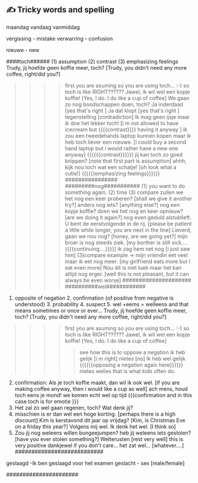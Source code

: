 ## :writing_hand: Tricky words and spelling

maandag
vandaag
vanmiddag

vergissing - mistake
verwarring - confusion

nieuwe - new

####toch######
(1) assumption (2) contrast (3) emphasizing feelings
Trudy, jij hoefde geen koffie meer, toch? [Trudy, you didn't need any more coffee, right/did you?]
>>>> first you are asuming so you are using toch... :-) so toch is like RIGHT??????
Jawel, ik wil wel een kopje koffie! [Yes, I do. I do like a cup of coffee]
We gaan zo nog boodschappen doen, toch?
Ja inderdaad [yes that's right ]
Ja dat klopt [yes that's right ]
tegenstelling [contradiction]
Ik mag geen ijsje maar ik doe het lekker toch!
[i m not allowed to have icecream but {{{{contrast}}}} having it anyway ]
Ik zou een tweedehands laptop kunnen kopen maar ik heb toch liever een nieuwe.
[i could buy a second hand laptop but i would rather have a new one anyway] {{{{{{contrast}}}}}}
jij kan toch zo goed knippen? [note that first part is assumption]
ahhh, kijk nou toch wat een schatje!
[oh look what a cutie!] {{{{{{emphasizing feelings}}}}}}
################
#########nog###########
(1) you want to do something again. (2) time (3) compare
zullen we het nog een keer proberen? [shall we give it another try?]
anders nog iets? [anything else?]
nog een kopje koffie?
doen we het nog en keer opnieuw? [are we doing it again?]
nog even geduld alstublieft. U bent de eerstvolgende in de rij.
[please be patient a little while longer, you are next in the line]
Lieverd, gaan we nou nog? [honey, are we going yet?]
mijn broer is nog steeds ziek. [my borther is still sick.... {{{{continuing....}}}}]
ik zag hem net nog [i just saw him]
(3)compare example -> mijn vriendin eet veel maar ik eet nog meer. [my girlfriend eats more but I eat even more]
Nou dit is niet luek maar het kan altijd nog erger. [well this is not pleasant, but it can always be even worse]
#####################
##########wel############
1. opposite of negation 2. confirmation  {of positive from negative is understood} 3. probability 4. suspect 5. wel +eems = welleens and that means sometimes or once or ever...
Trudy, jij hoefde geen koffie meer, toch? [Trudy, you didn't need any more coffee, right/did you?]
>>>> first you are asuming so you are using toch... :-) so toch is like RIGHT??????
Jawel, ik wil wel een kopje koffie! [Yes, I do. I do like a cup of coffee]
>>>>>see how this is to oppose a negation
ik heb gelijk [i m right]
nietes [no]
ik heb wel gelijk {{{{{{opposing a negation again here}}}}}}
nietes
welles
that is what kids often do.
2. confirmation: Als je toch koffie maakt, dan wil ik ook wel. [if you are making coffee anyway, then i would like a cup as well]
ach mens, houd toch eens je mond! we komen echt wel op tijd {{{confirmation and in this case toch is for emotie }}}
3. Het zal zo wel gaan regenen, toch? Wat denk jij?
4. misschien is er dan wel een hoge korting. [perhaps there is a high discount]
Kim is kerstavond dit jaar op vrijdag? [Kim, is Christmas Eve on a friday this year?]
Volgens mij wel. Ik denk het wel. [I think so]
5. Zou jij nog weleens willen bungeejumpen?
heb jij weleens iets gestolen? [have you ever stolen something?]
Welterusten [rest very well] this is very positive
dankjewel
if you don't care... het zat wel... [whatever....]
###########################

geslaagd -Ik ben geslaagd voor het examen
geslacht -  sex [male/female]

######################

